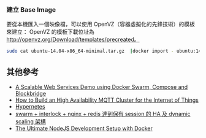 ### 建立 Base Image
要從本機匯入一個映像檔，可以使用 OpenVZ（容器虛擬化的先鋒技術）的模板來建立： OpenVZ 的模板下載位址為 http://openvz.org/Download/templates/precreated。
```sh
sudo cat ubuntu-14.04-x86_64-minimal.tar.gz  |docker import - ubuntu:14.04
```

## 其他參考
* [A Scalable Web Services Demo using Docker Swarm, Compose and Blockbridge](https://www.blockbridge.com/a-scalable-web-services-demo-using-docker-swarm-compose-and-blockbridge/)
* [How to Build an High Availability
MQTT Cluster for the Internet of Things](https://medium.com/@lelylan/how-to-build-an-high-availability-mqtt-cluster-for-the-internet-of-things-8011a06bd000#.9duafxm14)
* [Hypernetes](https://feiskyer.gitbooks.io/hypernetes/content/index.html)
* [swarm + interlock + nginx + redis 達到保有 session 的 HA 及 dynamic scaling 架構](http://genchilu-blog.logdown.com/posts/509176)
* [The Ultimate NodeJS Development Setup with Docker](http://paislee.io/the-ultimate-nodejs-development-setup-with-docker/?mkt_tok=3RkMMJWWfF9wsRonuqTMZKXonjHpfsX54uQqUKO1lMI%2F0ER3fOvrPUfGjI4DScBkI%2BSLDwEYGJlv6SgFQ7LMMaZq1rgMXBk%3D)
